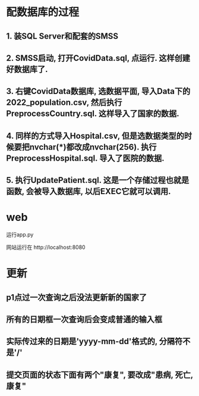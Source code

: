 # 配数据库的过程
## 1. 装SQL Server和配套的SMSS
## 2. SMSS启动, 打开CovidData.sql, 点运行. 这样创建好数据库了.
## 3. 右键CovidData数据库, 选数据平面, 导入Data下的2022_population.csv, 然后执行PreprocessCountry.sql. 这样导入了国家的数据.
## 4. 同样的方式导入Hospital.csv, 但是选数据类型的时候要把nvchar(*)都改成nvchar(256). 执行PreprocessHospital.sql. 导入了医院的数据.
## 5. 执行UpdatePatient.sql. 这是一个存储过程也就是函数, 会被导入数据库, 以后EXEC它就可以调用.

# web
运行app.py

网站运行在 http://localhost:8080

# 更新
## p1点过一次查询之后没法更新新的国家了
## 所有的日期框一次查询后会变成普通的输入框
## 实际传过来的日期是'yyyy-mm-dd'格式的, 分隔符不是'/'
## 提交页面的状态下面有两个"康复", 要改成"患病, 死亡, 康复"